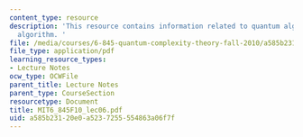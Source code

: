 ```yaml
---
content_type: resource
description: 'This resource contains information related to quantum algorithms: Simon''s
  algorithm. '
file: /media/courses/6-845-quantum-complexity-theory-fall-2010/a585b23120e0a5237255554863a06f7f_MIT6_845F10_lec06.pdf
file_type: application/pdf
learning_resource_types:
- Lecture Notes
ocw_type: OCWFile
parent_title: Lecture Notes
parent_type: CourseSection
resourcetype: Document
title: MIT6_845F10_lec06.pdf
uid: a585b231-20e0-a523-7255-554863a06f7f
---
```

